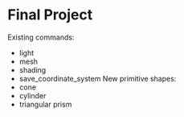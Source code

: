 # Final Project 
Existing commands: 
- light
- mesh
- shading
- save_coordinate_system 
New primitive shapes: 
- cone
- cylinder
- triangular prism 
